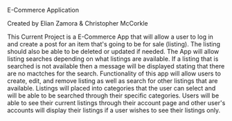 E-Commerce Application

Created by Elian Zamora & Christopher McCorkle

This Current Project is a E-Commerce App that will allow a user to log in and create a post for an item that's going to be for sale (listing). The listing should also be able to be deleted or updated if needed. The App will allow listing searches depending on what listings are available. If a listing that is searched is not available then a message will be displayed stating that there are no mactches for the search. Functionality of this app will allow users to create, edit, and remove listing as well as search for other listings that are available. Listings will placed into categories that the user can select and will be able to be searched through their specific categories. Users will be able to see their current listings through their account page and other user's accounts will display their listings if a user wishes to see their listings only.
